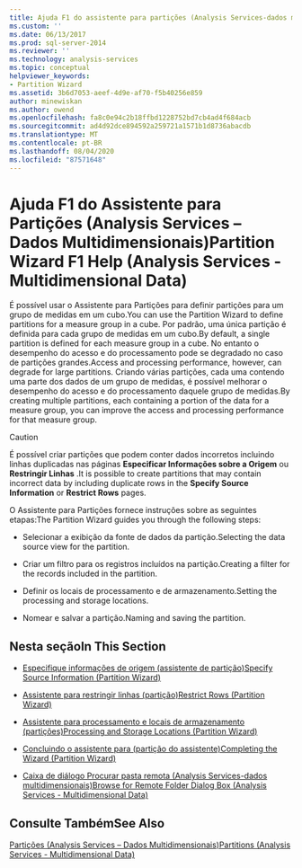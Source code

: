 ```yaml
---
title: Ajuda F1 do assistente para partições (Analysis Services-dados multidimensionais) | Microsoft Docs
ms.custom: ''
ms.date: 06/13/2017
ms.prod: sql-server-2014
ms.reviewer: ''
ms.technology: analysis-services
ms.topic: conceptual
helpviewer_keywords:
- Partition Wizard
ms.assetid: 3b6d7053-aeef-4d9e-af70-f5b40256e859
author: minewiskan
ms.author: owend
ms.openlocfilehash: fa8c0e94c2b18ffbd1228752bd7cb4ad4f684acb
ms.sourcegitcommit: ad4d92dce894592a259721a1571b1d8736abacdb
ms.translationtype: MT
ms.contentlocale: pt-BR
ms.lasthandoff: 08/04/2020
ms.locfileid: "87571648"
---
```

# <a name="partition-wizard-f1-help-analysis-services---multidimensional-data"></a><span data-ttu-id="ac7a6-102">Ajuda F1 do Assistente para Partições (Analysis Services – Dados Multidimensionais)</span><span class="sxs-lookup"><span data-stu-id="ac7a6-102">Partition Wizard F1 Help (Analysis Services - Multidimensional Data)</span></span>
  <span data-ttu-id="ac7a6-103">É possível usar o Assistente para Partições para definir partições para um grupo de medidas em um cubo.</span><span class="sxs-lookup"><span data-stu-id="ac7a6-103">You can use the Partition Wizard to define partitions for a measure group in a cube.</span></span> <span data-ttu-id="ac7a6-104">Por padrão, uma única partição é definida para cada grupo de medidas em um cubo.</span><span class="sxs-lookup"><span data-stu-id="ac7a6-104">By default, a single partition is defined for each measure group in a cube.</span></span> <span data-ttu-id="ac7a6-105">No entanto o desempenho do acesso e do processamento pode se degradado no caso de partições grandes.</span><span class="sxs-lookup"><span data-stu-id="ac7a6-105">Access and processing performance, however, can degrade for large partitions.</span></span> <span data-ttu-id="ac7a6-106">Criando várias partições, cada uma contendo uma parte dos dados de um grupo de medidas, é possível melhorar o desempenho do acesso e do processamento daquele grupo de medidas.</span><span class="sxs-lookup"><span data-stu-id="ac7a6-106">By creating multiple partitions, each containing a portion of the data for a measure group, you can improve the access and processing performance for that measure group.</span></span>  
  
> [!CAUTION]  
>  <span data-ttu-id="ac7a6-107">É possível criar partições que podem conter dados incorretos incluindo linhas duplicadas nas páginas **Especificar Informações sobre a Origem** ou **Restringir Linhas** .</span><span class="sxs-lookup"><span data-stu-id="ac7a6-107">It is possible to create partitions that may contain incorrect data by including duplicate rows in the **Specify Source Information** or **Restrict Rows** pages.</span></span>  
  
 <span data-ttu-id="ac7a6-108">O Assistente para Partições fornece instruções sobre as seguintes etapas:</span><span class="sxs-lookup"><span data-stu-id="ac7a6-108">The Partition Wizard guides you through the following steps:</span></span>  
  
-   <span data-ttu-id="ac7a6-109">Selecionar a exibição da fonte de dados da partição.</span><span class="sxs-lookup"><span data-stu-id="ac7a6-109">Selecting the data source view for the partition.</span></span>  
  
-   <span data-ttu-id="ac7a6-110">Criar um filtro para os registros incluídos na partição.</span><span class="sxs-lookup"><span data-stu-id="ac7a6-110">Creating a filter for the records included in the partition.</span></span>  
  
-   <span data-ttu-id="ac7a6-111">Definir os locais de processamento e de armazenamento.</span><span class="sxs-lookup"><span data-stu-id="ac7a6-111">Setting the processing and storage locations.</span></span>  
  
-   <span data-ttu-id="ac7a6-112">Nomear e salvar a partição.</span><span class="sxs-lookup"><span data-stu-id="ac7a6-112">Naming and saving the partition.</span></span>  
  
## <a name="in-this-section"></a><span data-ttu-id="ac7a6-113">Nesta seção</span><span class="sxs-lookup"><span data-stu-id="ac7a6-113">In This Section</span></span>  
  
-   [<span data-ttu-id="ac7a6-114">Especifique informações de origem &#40;assistente de partição&#41;</span><span class="sxs-lookup"><span data-stu-id="ac7a6-114">Specify Source Information &#40;Partition Wizard&#41;</span></span>](specify-source-information-partition-wizard.md)  
  
-   [<span data-ttu-id="ac7a6-115">Assistente para restringir linhas &#40;partição&#41;</span><span class="sxs-lookup"><span data-stu-id="ac7a6-115">Restrict Rows &#40;Partition Wizard&#41;</span></span>](restrict-rows-partition-wizard.md)  
  
-   [<span data-ttu-id="ac7a6-116">Assistente para processamento e locais de armazenamento &#40;partições&#41;</span><span class="sxs-lookup"><span data-stu-id="ac7a6-116">Processing and Storage Locations &#40;Partition Wizard&#41;</span></span>](processing-and-storage-locations-partition-wizard.md)  
  
-   [<span data-ttu-id="ac7a6-117">Concluindo o assistente para &#40;partição do assistente&#41;</span><span class="sxs-lookup"><span data-stu-id="ac7a6-117">Completing the Wizard &#40;Partition Wizard&#41;</span></span>](completing-the-wizard-partition-wizard.md)  
  
-   [<span data-ttu-id="ac7a6-118">Caixa de diálogo Procurar pasta remota &#40;Analysis Services-dados multidimensionais&#41;</span><span class="sxs-lookup"><span data-stu-id="ac7a6-118">Browse for Remote Folder Dialog Box &#40;Analysis Services - Multidimensional Data&#41;</span></span>](browse-for-remote-folder-dialog-box-analysis-services-multidimensional-data.md)  
  
## <a name="see-also"></a><span data-ttu-id="ac7a6-119">Consulte Também</span><span class="sxs-lookup"><span data-stu-id="ac7a6-119">See Also</span></span>  
 [<span data-ttu-id="ac7a6-120">Partições &#40;Analysis Services – Dados Multidimensionais&#41;</span><span class="sxs-lookup"><span data-stu-id="ac7a6-120">Partitions &#40;Analysis Services - Multidimensional Data&#41;</span></span>](multidimensional-models-olap-logical-cube-objects/partitions-analysis-services-multidimensional-data.md)  
  
  
